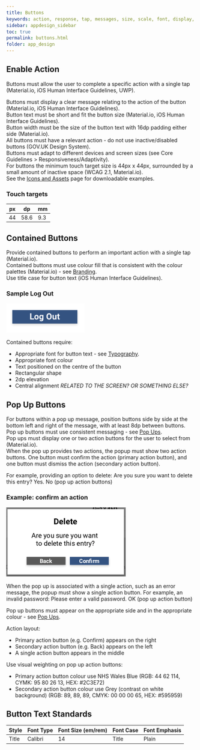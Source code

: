 ```yaml
---
title: Buttons 
keywords: action, response, tap, messages, size, scale, font, display, colour, contrast, alignment, 
sidebar: appdesign_sidebar
toc: true
permalink: buttons.html
folder: app_design 
---
```


## Enable Action 
Buttons must allow the user to complete a specific action with a single tap (Material.io, iOS Human Interface Guidelines, UWP).  
  
Buttons must display a clear message relating to the action of the button (Material.io, iOS Human Interface Guidelines).    
Button text must be short and fit the button size (Material.io, iOS Human Interface Guidelines).  
Button width must be the size of the button text with 16dp padding either side (Material.io).    
All buttons must have a relevant action - do not use inactive/disabled buttons (GOV.UK Design System).  
Buttons must adapt to different devices and screen sizes (see Core Guidelines > Responsiveness/Adaptivity).    
For buttons the minimum touch target size is 44px x 44px, surrounded by a small amount of inactive space (WCAG 2.1, Material.io).  
See the [Icons and Assets](/icons-assets.html) page for downloadable examples.  

### Touch targets

| px | dp   | mm  |
|----|------|-----|
| 44 | 58.6 | 9.3 |


## Contained Buttons

Provide contained buttons to perform an important action with a single tap (Material.io).  
Contained buttons must use colour fill that is consistent with the colour palettes (Material.io) - see [Branding](/branding.html).   
Use title case for button text (iOS Human Interface Guidelines).

### Sample Log Out  

<img src="/images/examples/design-standards-navigation-buttons-logout.png">

Contained buttons require:
* Appropriate font for button text - see [Typography](/typography.html).  
* Appropriate font colour 
* Text positioned on the centre of the button 
* Rectangular shape 
* 2dp elevation  
* Central alignment _RELATED TO THE SCREEN? OR SOMETHING ELSE?_

## Pop Up Buttons

For buttons within a pop up message, position buttons side by side at the bottom left and right of the message, with at least 8dp between buttons.  
Pop up buttons must use consistent messaging - see [Pop Ups](/popups.html).   
Pop ups must display one or two action buttons for the user to select from (Material.io).  
When the pop up provides two actions, the popup must show two action buttons. One button must confirm the action (primary action button), and one button must dismiss the action (secondary action button).  

For example, providing an option to delete: Are you sure you want to delete this entry? Yes. No (pop up action buttons)  

### Example: confirm an action 

<img src="/images/examples/design-standards-navigation-buttons-popup-example.png">

When the pop up is associated with a single action, such as an error message, the popup must show a single action button. For example, an invalid password: Please enter a valid password. OK (pop up action button)  

Pop up buttons must appear on the appropriate side and in the appropriate colour - see [Pop Ups](/popups.html).  

Action layout:  
* Primary action button (e.g. Confirm) appears on the right  
* Secondary action button (e.g. Back) appears on the left  
* A single action button appears in the middle  

Use visual weighting on pop up action buttons:
* Primary action button colour use NHS Wales Blue (RGB: 44 62 114, CYMK: 95 80 26 13, HEX: #2C3E72)
* Secondary action button colour use Grey (contrast on white background) (RGB: 89, 89, 89, CMYK: 00 00 00 65, HEX: #595959)

## Button Text Standards

| Style | Font Type | Font Size (em/rem) | Font Case | Font Emphasis |
|-------|-----------|--------------------|-----------|---------------|
| Title | Calibri   | 14                 | Title     | Plain         |

